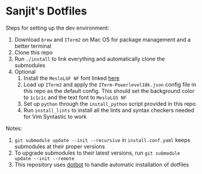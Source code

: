 Sanjit's Dotfiles
=================

Steps for setting up the dev environment:
1. Download `brew` and `ITerm2` on Mac OS for package management and a better terminal
1. Clone this repo
1. Run `./install` to link everything and automatically clone the submodules
1. Optional
    1. Install the `MesloLGF NF` font linked
    [here](https://github.com/romkatv/powerlevel10k#meslo-nerd-font-patched-for-powerlevel10k)
    1. Load up `ITerm2` and apply the `ITerm-Powerlevel10k.json` config file in this repo as the default config.
    This should set the background color to `1c1c1c` and the
    text font to `MesloLGS NF`
    1. Set up `python` through the `install_python` script provided in this repo
    1. Run `install_lints` to install all the lints and syntax checkers needed for Vim Syntastic to work

Notes:
1. `git submodule update --init --recursive` in `install.conf.yaml`
keeps submodules at their proper versions
1. To upgrade submodules to their latest versions, run
`git submodule update --init --remote`
1. This repository uses
[dotbot](https://github.com/anishathalye/dotbot)
to handle automatic installation of dotfiles
